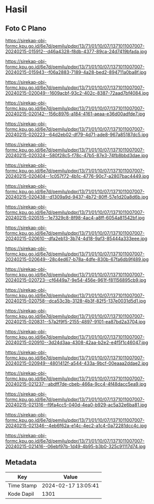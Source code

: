 # Hasil

## Foto C Plano

https://sirekap-obj-formc.kpu.go.id/6e7d/pemilu/pdpr/13/71/01/10/07/1371011007007-20240215-015912--d46a4328-f8db-4377-89ca-24d7419bfada.jpg

https://sirekap-obj-formc.kpu.go.id/6e7d/pemilu/pdpr/13/71/01/10/07/1371011007007-20240215-015943--f06a2883-7189-4a28-bed2-894711a0ba8f.jpg

https://sirekap-obj-formc.kpu.go.id/6e7d/pemilu/pdpr/13/71/01/10/07/1371011007007-20240215-020049--1609acbf-93c2-402c-8387-72aad7bf4084.jpg

https://sirekap-obj-formc.kpu.go.id/6e7d/pemilu/pdpr/13/71/01/10/07/1371011007007-20240215-020142--156c8976-a184-4161-aeaa-e36d00adfde7.jpg

https://sirekap-obj-formc.kpu.go.id/6e7d/pemilu/pdpr/13/71/01/10/07/1371011007007-20240215-020223--64d2eb02-df79-4d71-ade8-967a85187dc5.jpg

https://sirekap-obj-formc.kpu.go.id/6e7d/pemilu/pdpr/13/71/01/10/07/1371011007007-20240215-020324--580f28c5-f78c-47b5-87e3-74fb8bbd3dae.jpg

https://sirekap-obj-formc.kpu.go.id/6e7d/pemilu/pdpr/13/71/01/10/07/1371011007007-20240215-020404--1c057f72-4b1c-4776-90c7-a2807bac4449.jpg

https://sirekap-obj-formc.kpu.go.id/6e7d/pemilu/pdpr/13/71/01/10/07/1371011007007-20240215-020438--d1309a9d-9437-4b72-80ff-57e1d20a8d6b.jpg

https://sirekap-obj-formc.kpu.go.id/6e7d/pemilu/pdpr/13/71/01/10/07/1371011007007-20240215-020515--1e7329c8-8f98-4ac4-a8ff-6054a81542bf.jpg

https://sirekap-obj-formc.kpu.go.id/6e7d/pemilu/pdpr/13/71/01/10/07/1371011007007-20240215-020610--dfa2eb13-3b74-4d18-9af3-85444a333eee.jpg

https://sirekap-obj-formc.kpu.go.id/6e7d/pemilu/pdpr/13/71/01/10/07/1371011007007-20240215-020649--28c4ed67-b78a-4dfe-830b-67fa6db9f489.jpg

https://sirekap-obj-formc.kpu.go.id/6e7d/pemilu/pdpr/13/71/01/10/07/1371011007007-20240215-020723--cf6449a7-9e54-456e-961f-f81156895cb9.jpg

https://sirekap-obj-formc.kpu.go.id/6e7d/pemilu/pdpr/13/71/01/10/07/1371011007007-20240215-020758--dca53c3b-3128-4b3f-82f5-137e0031d5d1.jpg

https://sirekap-obj-formc.kpu.go.id/6e7d/pemilu/pdpr/13/71/01/10/07/1371011007007-20240215-020831--57a2f9f5-2155-4897-9101-ea87bd2a3704.jpg

https://sirekap-obj-formc.kpu.go.id/6e7d/pemilu/pdpr/13/71/01/10/07/1371011007007-20240215-020910--3d24d3aa-4308-42aa-b2e2-e4f5f1c46047.jpg

https://sirekap-obj-formc.kpu.go.id/6e7d/pemilu/pdpr/13/71/01/10/07/1371011007007-20240215-020949--4801412f-a544-433a-9bcf-00eaaa2ddae2.jpg

https://sirekap-obj-formc.kpu.go.id/6e7d/pemilu/pdpr/13/71/01/10/07/1371011007007-20240215-021237--abdff7de-cbeb-466a-9cc4-4f48dacc5ea9.jpg

https://sirekap-obj-formc.kpu.go.id/6e7d/pemilu/pdpr/13/71/01/10/07/1371011007007-20240215-021316--f9fa4cc5-040d-4ea0-b929-ac5a32e6ba81.jpg

https://sirekap-obj-formc.kpu.go.id/6e7d/pemilu/pdpr/13/71/01/10/07/1371011007007-20240215-021346--4eb6f62a-e14c-4ec2-a1c4-0a72281dcc4c.jpg

https://sirekap-obj-formc.kpu.go.id/6e7d/pemilu/pdpr/13/71/01/10/07/1371011007007-20240215-021416--06ebf97b-1d49-4b95-b3b0-325c91117d74.jpg


## Metadata

| Key        | Value               |
| ---------- | ------------------- |
| Time Stamp | 2024-02-17 13:05:41 |
| Kode Dapil | 1301                |




